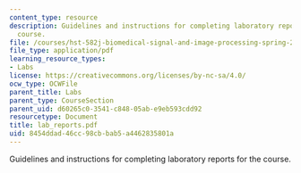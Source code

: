 ```yaml
---
content_type: resource
description: Guidelines and instructions for completing laboratory reports for the
  course.
file: /courses/hst-582j-biomedical-signal-and-image-processing-spring-2007/8454ddad46cc98cbbab5a4462835801a_lab_reports.pdf
file_type: application/pdf
learning_resource_types:
- Labs
license: https://creativecommons.org/licenses/by-nc-sa/4.0/
ocw_type: OCWFile
parent_title: Labs
parent_type: CourseSection
parent_uid: d60265c0-3541-c848-05ab-e9eb593cdd92
resourcetype: Document
title: lab_reports.pdf
uid: 8454ddad-46cc-98cb-bab5-a4462835801a
---
```

Guidelines and instructions for completing laboratory reports for the course.